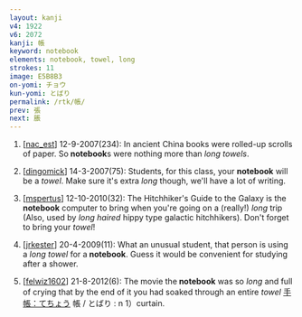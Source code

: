 ```yaml
---
layout: kanji
v4: 1922
v6: 2072
kanji: 帳
keyword: notebook
elements: notebook, towel, long
strokes: 11
image: E5B8B3
on-yomi: チョウ
kun-yomi: とばり
permalink: /rtk/帳/
prev: 張
next: 脹
---
```


1) [<a href="http://kanji.koohii.com/profile/nac_est">nac_est</a>] 12-9-2007(234): In ancient China books were rolled-up scrolls of paper. So<strong> notebook</strong>s were nothing more than <em>long towels</em>.

2) [<a href="http://kanji.koohii.com/profile/dingomick">dingomick</a>] 14-3-2007(75): Students, for this class, your <strong>notebook</strong> will be a <em>towel</em>. Make sure it&#039;s extra <em>long</em> though, we&#039;ll have a lot of writing.

3) [<a href="http://kanji.koohii.com/profile/mspertus">mspertus</a>] 12-10-2010(32): The Hitchhiker&#039;s Guide to the Galaxy is the<strong> notebook</strong> computer to bring when you&#039;re going on a (really!) <em>long</em> trip (Also, used by <em>long haired</em> hippy type galactic hitchhikers). Don&#039;t forget to bring your <em>towel</em>!

4) [<a href="http://kanji.koohii.com/profile/jrkester">jrkester</a>] 20-4-2009(11): What an unusual student, that person is using a <em>long towel</em> for a<strong> notebook</strong>. Guess it would be convenient for studying after a shower.

5) [<a href="http://kanji.koohii.com/profile/felwiz1602">felwiz1602</a>] 21-8-2012(6): The movie the<strong> notebook</strong> was so <em>long</em> and full of crying that by the end of it you had soaked through an entire <em>towel</em> <a href="midori://search?text=手帳：てちょう">手帳：てちょう</a> 帳 / とばり : n 1）curtain.

